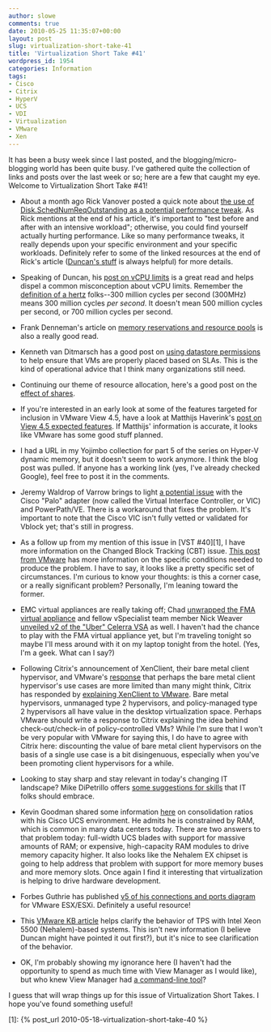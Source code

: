 ```yaml
---
author: slowe
comments: true
date: 2010-05-25 11:35:07+00:00
layout: post
slug: virtualization-short-take-41
title: 'Virtualization Short Take #41'
wordpress_id: 1954
categories: Information
tags:
- Cisco
- Citrix
- HyperV
- UCS
- VDI
- Virtualization
- VMware
- Xen
---
```


It has been a busy week since I last posted, and the blogging/micro-blogging world has been quite busy. I've gathered quite the collection of links and posts over the last week or so; here are a few that caught my eye. Welcome to Virtualization Short Take #41!

* About a month ago Rick Vanover posted a quick note about [the use of Disk.SchedNumReqOutstanding as a potential performance tweak](http://virtualizationreview.com/blogs/everyday-virtualization/2010/04/vsphere-performance-tweaks.aspx). As Rick mentions at the end of his article, it's important to "test before and after with an intensive workload"; otherwise, you could find yourself actually hurting performance. Like so many performance tweaks, it really depends upon your specific environment and your specific workloads. Definitely refer to some of the linked resources at the end of Rick's article ([Duncan's stuff](http://www.yellow-bricks.com/) is always helpful) for more details.

* Speaking of Duncan, his [post on vCPU limits](http://www.yellow-bricks.com/2010/05/18/limiting-your-vcpu/) is a great read and helps dispel a common misconception about vCPU limits. Remember the [definition of a hertz](http://www.merriam-webster.com/dictionary/hertz) folks--300 million cycles per second (300MHz) means 300 million cycles _per second_. It doesn't mean 500 million cycles per second, or 700 million cycles per second.

* Frank Denneman's article on [memory reservations and resource pools](http://frankdenneman.nl/2010/05/resource-pools-memory-reservations/) is also a really good read.

* Kenneth van Ditmarsch has a good post on [using datastore permissions](http://virtualkenneth.com/2010/05/18/vmfs-datastore-permissions-usefull-for-srm/) to help ensure that VMs are properly placed based on SLAs. This is the kind of operational advice that I think many organizations still need.

* Continuing our theme of resource allocation, here's a good post on the [effect of shares](http://www.jume.nl/articles/vmware/157-shares-low-normal-high).

* If you're interested in an early look at some of the features targeted for inclusion in VMware View 4.5, have a look at Matthijs Haverink's [post on View 4.5 expected features](http://virtualfuture.info/2010/05/vmware-view-4-5-expected-features/). If Matthijs' information is accurate, it looks like VMware has some good stuff planned.

* I had a URL in my Yojimbo collection for part 5 of the series on Hyper-V dynamic memory, but it doesn't seem to work anymore. I think the blog post was pulled. If anyone has a working link (yes, I've already checked Google), feel free to post it in the comments.

* Jeremy Waldrop of Varrow brings to light [a potential issue](http://jeremywaldrop.wordpress.com/2010/05/20/cisco-ucs-palo-and-emc-powerpath-ve-incompatibility/) with the Cisco "Palo" adapter (now called the Virtual Interface Controller, or VIC) and PowerPath/VE. There is a workaround that fixes the problem. It's important to note that the Cisco VIC isn't fully vetted or validated for Vblock yet; that's still in progress.

* As a follow up from my mention of this issue in [VST #40][1], I have more information on the Changed Block Tracking (CBT) issue. [This post from VMware](http://blogs.vmware.com/uptime/2010/05/changed-block-tracking-mismatch.html) has more information on the specific conditions needed to produce the problem. I have to say, it looks like a pretty specific set of circumstances. I'm curious to know your thoughts: is this a corner case, or a really significant problem? Personally, I'm leaning toward the former.

* EMC virtual appliances are really taking off; Chad [unwrapped the FMA virtual appliance](http://virtualgeek.typepad.com/virtual_geek/2010/05/get-yer-emc-fma-virtual-appliance-here.html) and fellow vSpecialist team member Nick Weaver [unveiled v2 of the "Uber" Celerra VSA](http://nickapedia.com/2010/05/19/besser-uber-celerra-vsa-uber-v2/) as well. I haven't had the chance to play with the FMA virtual appliance yet, but I'm traveling tonight so maybe I'll mess around with it on my laptop tonight from the hotel. (Yes, I'm a geek. What can I say?)

* Following Citrix's announcement of XenClient, their bare metal client hypervisor, and VMware's [response](http://blogs.vmware.com/view/2010/05/real-byoc-and-view-client.html) that perhaps the bare metal client hypervisor's use cases are more limited than many might think, Citrix has responded by [explaining XenClient to VMware](http://community.citrix.com/display/ocb/2010/05/18/Explaining+XenClient+to+Our+Friends+at+VMware). Bare metal hypervisors, unmanaged type 2 hypervisors, and policy-managed type 2 hypervisors all have value in the desktop virtualization space. Perhaps VMware should write a response to Citrix explaining the idea behind check-out/check-in of policy-controlled VMs? While I'm sure that I won't be very popular with VMware for saying this, I do have to agree with Citrix here: discounting the value of bare metal client hypervisors on the basis of a single use case is a bit disingenuous, especially when you've been promoting client hypervisors for a while.

* Looking to stay sharp and stay relevant in today's changing IT landscape? Mike DiPetrillo offers [some suggestions for skills](http://blogs.vmware.com/vcloud/2010/05/skills-needed-for-building-clouds.html) that IT folks should embrace.

* Kevin Goodman shared some information [here](http://blog.colovirt.com/2010/05/24/cisco-vmware-cisco-ucs-b6620-vmware-consolidation-ratio/) on consolidation ratios with his Cisco UCS environment. He admits he is constrained by RAM, which is common in many data centers today. There are two answers to that problem today: full-width UCS blades with support for massive amounts of RAM; or expensive, high-capacity RAM modules to drive memory capacity higher. It also looks like the Nehalem EX chipset is going to help address that problem with support for more memory buses and more memory slots. Once again I find it interesting that virtualization is helping to drive hardware development.

* Forbes Guthrie has published [v5 of his connections and ports diagram](http://www.vreference.com/2010/02/23/firewall-diagram-version-5/) for VMware ESX/ESXi. Definitely a useful resource!

* This [VMware KB article](http://kb.vmware.com/selfservice/microsites/search.do?language=en_US&cmd=displayKC&externalId=1020524) helps clarify the behavior of TPS with Intel Xeon 5500 (Nehalem)-based systems. This isn't new information (I believe Duncan might have pointed it out first?), but it's nice to see clarification of the behavior.

* OK, I'm probably showing my ignorance here (I haven't had the opportunity to spend as much time with View Manager as I would like), but who knew View Manager had [a command-line tool](http://kb.vmware.com/selfservice/microsites/search.do?language=en_US&cmd=displayKC&externalId=1019335)?

I guess that will wrap things up for this issue of Virtualization Short Takes. I hope you've found something useful!

[1]: {% post_url 2010-05-18-virtualization-short-take-40 %}
